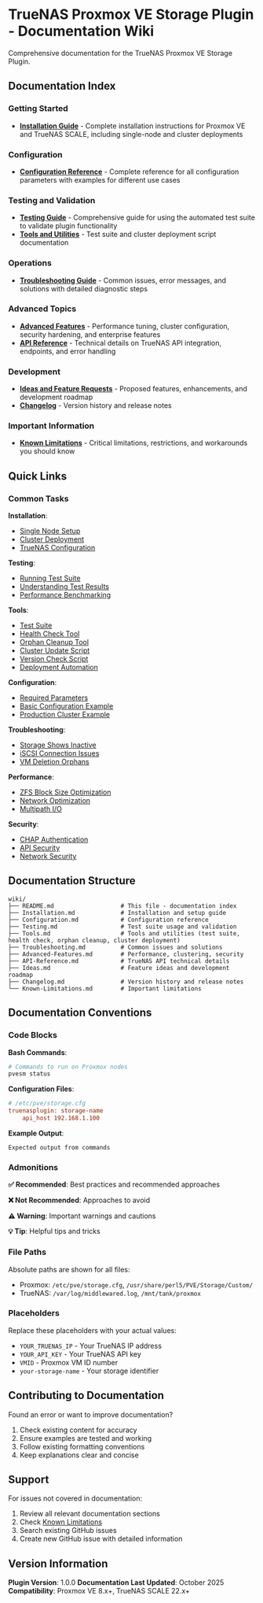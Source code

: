 # TrueNAS Proxmox VE Storage Plugin - Documentation Wiki

Comprehensive documentation for the TrueNAS Proxmox VE Storage Plugin.

## Documentation Index

### Getting Started
- **[Installation Guide](Installation.md)** - Complete installation instructions for Proxmox VE and TrueNAS SCALE, including single-node and cluster deployments

### Configuration
- **[Configuration Reference](Configuration.md)** - Complete reference for all configuration parameters with examples for different use cases

### Testing and Validation
- **[Testing Guide](Testing.md)** - Comprehensive guide for using the automated test suite to validate plugin functionality
- **[Tools and Utilities](Tools.md)** - Test suite and cluster deployment script documentation

### Operations
- **[Troubleshooting Guide](Troubleshooting.md)** - Common issues, error messages, and solutions with detailed diagnostic steps

### Advanced Topics
- **[Advanced Features](Advanced-Features.md)** - Performance tuning, cluster configuration, security hardening, and enterprise features
- **[API Reference](API-Reference.md)** - Technical details on TrueNAS API integration, endpoints, and error handling

### Development
- **[Ideas and Feature Requests](Ideas.md)** - Proposed features, enhancements, and development roadmap
- **[Changelog](Changelog.md)** - Version history and release notes

### Important Information
- **[Known Limitations](Known-Limitations.md)** - Critical limitations, restrictions, and workarounds you should know

## Quick Links

### Common Tasks

**Installation**:
- [Single Node Setup](Installation.md#single-node-installation)
- [Cluster Deployment](Installation.md#cluster-installation)
- [TrueNAS Configuration](Installation.md#truenas-scale-setup)

**Testing**:
- [Running Test Suite](Testing.md#basic-usage)
- [Understanding Test Results](Testing.md#interpreting-results)
- [Performance Benchmarking](Testing.md#performance-benchmarking)

**Tools**:
- [Test Suite](Tools.md#test-suite)
- [Health Check Tool](Tools.md#health-check-tool)
- [Orphan Cleanup Tool](Tools.md#orphan-cleanup-tool)
- [Cluster Update Script](Tools.md#cluster-update-script)
- [Version Check Script](Tools.md#version-check-script)
- [Deployment Automation](Tools.md#integration-with-cicd)

**Configuration**:
- [Required Parameters](Configuration.md#required-parameters)
- [Basic Configuration Example](Configuration.md#basic-single-node-configuration)
- [Production Cluster Example](Configuration.md#production-cluster-configuration)

**Troubleshooting**:
- [Storage Shows Inactive](Troubleshooting.md#storage-shows-as-inactive)
- [iSCSI Connection Issues](Troubleshooting.md#iscsi-discovery-and-connection-issues)
- [VM Deletion Orphans](Troubleshooting.md#orphaned-volumes-after-vm-deletion)

**Performance**:
- [ZFS Block Size Optimization](Advanced-Features.md#zfs-block-size-optimization)
- [Network Optimization](Advanced-Features.md#network-optimization)
- [Multipath I/O](Advanced-Features.md#multipath-io-mpio)

**Security**:
- [CHAP Authentication](Advanced-Features.md#chap-authentication)
- [API Security](Advanced-Features.md#api-security)
- [Network Security](Advanced-Features.md#network-security)

## Documentation Structure

```
wiki/
├── README.md                   # This file - documentation index
├── Installation.md             # Installation and setup guide
├── Configuration.md            # Configuration reference
├── Testing.md                  # Test suite usage and validation
├── Tools.md                    # Tools and utilities (test suite, health check, orphan cleanup, cluster deployment)
├── Troubleshooting.md          # Common issues and solutions
├── Advanced-Features.md        # Performance, clustering, security
├── API-Reference.md            # TrueNAS API technical details
├── Ideas.md                    # Feature ideas and development roadmap
├── Changelog.md                # Version history and release notes
└── Known-Limitations.md        # Important limitations
```

## Documentation Conventions

### Code Blocks

**Bash Commands**:
```bash
# Commands to run on Proxmox nodes
pvesm status
```

**Configuration Files**:
```ini
# /etc/pve/storage.cfg
truenasplugin: storage-name
    api_host 192.168.1.100
```

**Example Output**:
```
Expected output from commands
```

### Admonitions

**✅ Recommended**: Best practices and recommended approaches

**❌ Not Recommended**: Approaches to avoid

**⚠️ Warning**: Important warnings and cautions

**💡 Tip**: Helpful tips and tricks

### File Paths

Absolute paths are shown for all files:
- Proxmox: `/etc/pve/storage.cfg`, `/usr/share/perl5/PVE/Storage/Custom/`
- TrueNAS: `/var/log/middlewared.log`, `/mnt/tank/proxmox`

### Placeholders

Replace these placeholders with your actual values:
- `YOUR_TRUENAS_IP` - Your TrueNAS IP address
- `YOUR_API_KEY` - Your TrueNAS API key
- `VMID` - Proxmox VM ID number
- `your-storage-name` - Your storage identifier

## Contributing to Documentation

Found an error or want to improve documentation?
1. Check existing content for accuracy
2. Ensure examples are tested and working
3. Follow existing formatting conventions
4. Keep explanations clear and concise

## Support

For issues not covered in documentation:
1. Review all relevant documentation sections
2. Check [Known Limitations](Known-Limitations.md)
3. Search existing GitHub issues
4. Create new GitHub issue with detailed information

## Version Information

**Plugin Version**: 1.0.0
**Documentation Last Updated**: October 2025
**Compatibility**: Proxmox VE 8.x+, TrueNAS SCALE 22.x+
